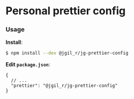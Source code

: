 # Personal prettier config

### Usage

**Install**:
```bash
$ npm install --dev @jgil_r/jg-prettier-config
```

**Edit `package.json`**:

```jsonc
{
  // ...
  "prettier": "@jgil_r/jg-prettier-config"
}
```
